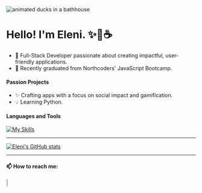 <picture>
 <source media="(prefers-color-scheme: dark)" srcset="https://i.pinimg.com/564x/7e/a1/40/7ea140c0e01a7f981782d3cabc72d373.jpg">
 <source media="(prefers-color-scheme: light)" srcset="https://i.pinimg.com/564x/47/c9/47/47c947cfd20f2ee662ee9da6efd72532.jpg">
 <img alt="animated ducks in a bathhouse" src="https://i.pinimg.com/564x/47/c9/47/47c947cfd20f2ee662ee9da6efd72532.jpg">
</picture>

# Hello! I'm Eleni. ✨🦦☕️

- 🌟 Full-Stack Developer passionate about creating impactful, user-friendly applications.
- 🚀 Recently graduated from Northcoders' JavaScript Bootcamp.

#### Passion Projects
- ✨ Crafting apps with a focus on social impact and gamification.
- 💡 Learning Python.
  
#### Languages and Tools <br />
[![My Skills](https://skillicons.dev/icons?i=js,html,css,nodejs,postgres,react,express,supabase,github,npm,vscode,sass,regex,figma,notion)](https://skillicons.dev)

---

[![Eleni's GitHub stats](https://github-readme-stats.vercel.app/api?username=elenipage&show_icons=true&theme=dark)](https://github.com/anuraghazra/github-readme-stats)

---

#### 📫 How to reach me: 
[<img src="https://img.icons8.com/color/48/000000/linkedin.png" width="7.5%"/>](https://www.linkedin.com/in/eleni-page/)
  

<!--
**elenipage/elenipage** is a ✨ _special_ ✨ repository because its `README.md` (this file) appears on your GitHub profile.

Here are some ideas to get you started:

- 🔭 I’m currently working on ...
- 🌱 I’m currently learning ...
- 👯 I’m looking to collaborate on ...
- 🤔 I’m looking for help with ...
- 💬 Ask me about ...
- 📫 How to reach me: ...
- 😄 Pronouns: ...
- ⚡ Fun fact: ...
-->
